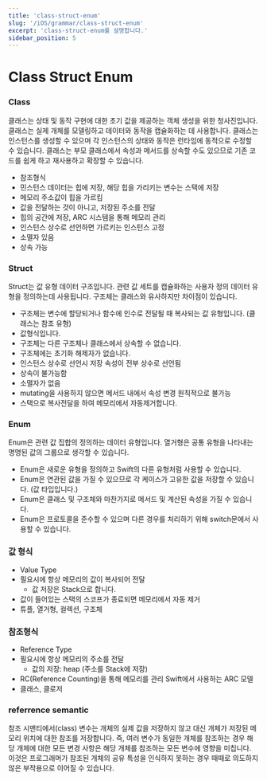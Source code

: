 ```yaml
---
title: 'class-struct-enum'
slug: '/iOS/grammar/class-struct-enum'
excerpt: 'class-struct-enum를 설명합니다.'
sidebar_position: 5
---
```


# Class Struct Enum

### Class

클래스는 상태 및 동작 구현에 대한 초기 값을 제공하는 객체 생성을 위한 청사진입니다. 클래스는 실제 개체를 모델링하고 데이터와 동작을 캡슐화하는 데 사용합니다. 클래스는 인스턴스를 생성할 수 있으며 각 인스턴스의 상태와 동작은 런타임에 동적으로 수정할 수 있습니다. 클래스는 부모 클래스에서 속성과 메서드를 상속할 수도 있으므로 기존 코드를 쉽게 하고 재사용하고 확장할 수 있습니다.

- 참조형식
- 민스턴스 데이터는 힙에 저장, 해당 힙을 가리키는 변수는 스택에 저장
- 메모리 주소값이 힙을 가르킴
- 값을 전달하는 것이 아니고, 저장된 주소를 전달
- 힙의 공간에 저장, ARC 시스템을 통해 메모리 관리
- 인스턴스 상수로 선언하면 가르키는 인스턴스 고정
- 소멸자 있음
- 상속 가능

### Struct

Struct는 값 유형 데이터 구조입니다. 관련 값 세트를 캡슐화하는 사용자 정의 데이터 유형을 정의하는데 사용됩니다. 구조체는 클래스와 유사하지만 차이점이 있습니다.

- 구조체는 변수에 할당되거나 함수에 인수로 전달될 때 복사되는 값 유형입니다. (클래스는 참조 유형)
- 값형식입니다.
- 구조체는 다른 구조체나 클래스에서 상속할 수 없습니다.
- 구조체에는 초기화 해제자가 없습니다.
- 인스턴스 상수로 선언시 저장 속성이 전부 상수로 선언됨
- 상속이 불가능함
- 소멸자가 없음
- mutating을 사용하지 않으면 메서드 내에서 속성 변경 원칙적으로 불가능
- 스택으로 복사전달을 하여 메모리에서 자동제거합니다.

### Enum

Enum은 관련 값 집합의 정의하는 데이터 유형입니다. 열거형은 공통 유형을 나타내는 명명된 값의 그룹으로 생각할 수 있습니다.

- Enum은 새로운 유형을 정의하고 Swift의 다른 유형처럼 사용할 수 있습니다.
- Enum은 연관된 값을 가질 수 있으므로 각 케이스가 고유한 값을 저장할 수 있습니다. (값 타입입니다.)
- Enum은 클래스 및 구조체와 마찬가지로 메서드 및 계산된 속성을 가질 수 있습니다.
- Enum은 프로토콜을 준수할 수 있으며 다른 경우를 처리하기 위해 switch문에서 사용할 수 있습니다.

### 값 형식

- Value Type
- 필요시에 항상 메모리의 값이 복사되어 전달
    - 값 저장은 Stack으로 합니다.
- 값이 들어있는 스택의 스코프가 종료되면 메모리에서 자동 제거
- 튜플, 열거형, 컬렉션, 구조체

### 참조형식

- Reference Type
- 필요시에 항상 메모리의 주소를 전달
    - 값의 저장: heap (주소를 Stack에 저장)
- RC(Reference Counting)을 통해 메모리를 관리 Swift에서 사용하는 ARC 모델
- 클래스, 클로저

### referrence semantic

참조 시맨티에서(class) 변수는 개체의 실제 값을 저장하지 않고 대신 개체가 저장된 메모리 위치에 대한 참조를 저장합니다. 즉, 여러 변수가 동일한 개체를 참조하는 경우 해당 개체에 대한 모든 변경 사항은 해당 개체를 참조하는 모든 변수에 영향을 미칩니다.
이것은 프로그래머가 참조된 개체의 공유 특성을 인식하지 못하는 경우 때때로 의도하지 않은 부작용으로 이어질 수 있습니다.